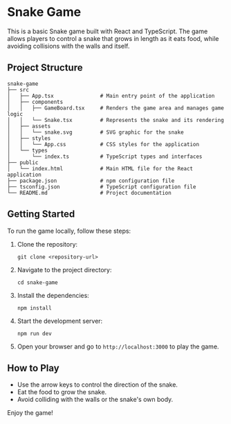 # Snake Game

This is a basic Snake game built with React and TypeScript. The game allows players to control a snake that grows in length as it eats food, while avoiding collisions with the walls and itself.

## Project Structure

```
snake-game
├── src
│   ├── App.tsx               # Main entry point of the application
│   ├── components
│   │   ├── GameBoard.tsx     # Renders the game area and manages game logic
│   │   └── Snake.tsx         # Represents the snake and its rendering
│   ├── assets
│   │   └── snake.svg         # SVG graphic for the snake
│   ├── styles
│   │   └── App.css           # CSS styles for the application
│   └── types
│       └── index.ts          # TypeScript types and interfaces
├── public
│   └── index.html            # Main HTML file for the React application
├── package.json              # npm configuration file
├── tsconfig.json             # TypeScript configuration file
└── README.md                 # Project documentation
```

## Getting Started

To run the game locally, follow these steps:

1. Clone the repository:
   ```
   git clone <repository-url>
   ```

2. Navigate to the project directory:
   ```
   cd snake-game
   ```

3. Install the dependencies:
   ```
   npm install
   ```

4. Start the development server:
   ```
   npm run dev
   ```

5. Open your browser and go to `http://localhost:3000` to play the game.

## How to Play

- Use the arrow keys to control the direction of the snake.
- Eat the food to grow the snake.
- Avoid colliding with the walls or the snake's own body.

Enjoy the game!